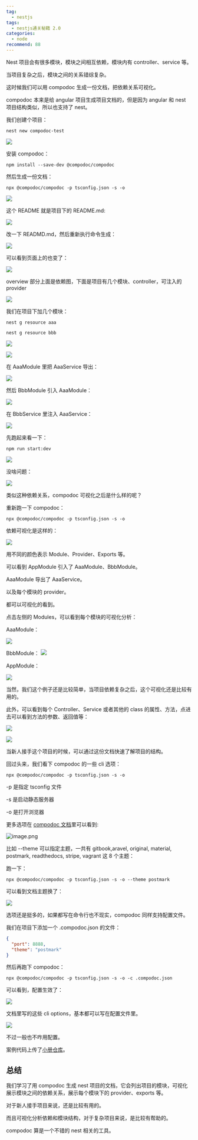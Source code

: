 ```yaml
---
tag:
  - nestjs
tags:
  - nestjs通关秘籍 2.0
categories:
  - node
recommend: 88
---
```


Nest 项目会有很多模块，模块之间相互依赖，模块内有 controller、service 等。

当项目复杂之后，模块之间的关系错综复杂。

这时候我们可以用 compodoc 生成一份文档，把依赖关系可视化。

compodoc 本来是给 angular 项目生成项目文档的，但是因为 angular 和 nest 项目结构类似，所以也支持了 nest。

我们创建个项目：

```
nest new compodoc-test
```

![](images/image-2719.jpg)

安装 compodoc：

```
npm install --save-dev @compodoc/compodoc
```

然后生成一份文档：

```
npx @compodoc/compodoc -p tsconfig.json -s -o
```

![](images/image-2720.jpg)

这个 README 就是项目下的 README.md:

![](images/image-2721.jpg)

改一下 READMD.md，然后重新执行命令生成：

![](images/image-2722.jpg)

可以看到页面上的也变了：

![](images/image-2723.jpg)

overview 部分上面是依赖图，下面是项目有几个模块、controller，可注入的 provider

![](images/image-2724.jpg)

我们在项目下加几个模块：

```
nest g resource aaa

nest g resource bbb
```

![](images/image-2725.jpg)

![](images/image-2726.jpg)

在 AaaModule 里把 AaaService 导出：

![](images/image-2727.jpg)

然后 BbbModule 引入 AaaModule：

![](images/image-2728.jpg)

在 BbbService 里注入 AaaService：

![](images/image-2729.jpg)

先跑起来看一下：

```
npm run start:dev
```

![](images/image-2730.jpg)

没啥问题：

![](images/image-2731.jpg)

类似这种依赖关系，compodoc 可视化之后是什么样的呢？

重新跑一下 compodoc：

```
npx @compodoc/compodoc -p tsconfig.json -s -o
```

依赖可视化是这样的：

![](images/image-2732.jpg)

用不同的颜色表示 Module、Provider、Exports 等。

可以看到 AppModule 引入了 AaaModule、BbbModule。

AaaModule 导出了 AaaService。

以及每个模块的 provider。

都可以可视化的看到。

点击左侧的 Modules，可以看到每个模块的可视化分析：

AaaModule：

![](images/image-2733.jpg)

BbbModule：
![](images/image-2734.jpg)

AppModule：

![](images/image-2735.jpg)

当然，我们这个例子还是比较简单，当项目依赖复杂之后，这个可视化还是比较有用的。

此外，可以看到每个 Controller、Service 或者其他的 class 的属性、方法，点进去可以看到方法的参数、返回值等：

![](images/image-2736.jpg)

![](images/image-2737.jpg)

当新人接手这个项目的时候，可以通过这份文档快速了解项目的结构。

回过头来，我们看下 compodoc 的一些 cli 选项：

```
npx @compodoc/compodoc -p tsconfig.json -s -o
```

-p 是指定 tsconfig 文件

-s 是启动静态服务器

-o 是打开浏览器

更多选项在 [compodoc 文档](https://compodoc.app/guides/options.html)里可以看到:

![image.png](images/image.png-2738.jpg)

比如 --theme 可以指定主题，一共有 gitbook,aravel, original, material, postmark, readthedocs, stripe, vagrant 这 8 个主题：

跑一下：

```
npx @compodoc/compodoc -p tsconfig.json -s -o --theme postmark
```

可以看到文档主题换了：

![](images/image-2739.jpg)

选项还是挺多的，如果都写在命令行也不现实，compodoc 同样支持配置文件。

我们在项目下添加一个 .compodoc.json 的文件：

```json
{
  "port": 8888,
  "theme": "postmark"
}
```

然后再跑下 compodoc：

```
npx @compodoc/compodoc -p tsconfig.json -s -o -c .compodoc.json
```

可以看到，配置生效了：

![](images/image-2740.jpg)

文档里写的这些 cli options，基本都可以写在配置文件里。

![](images/image-2741.jpg)

不过一般也不咋用配置。

案例代码上传了[小册仓库](https://github.com/QuarkGluonPlasma/nestjs-course-code/tree/main/compodoc-test)。

## 总结

我们学习了用 compodoc 生成 nest 项目的文档，它会列出项目的模块，可视化展示模块之间的依赖关系，展示每个模块下的 provider、exports 等。

对于新人接手项目来说，还是比较有用的。

而且可视化分析依赖和模块结构，对于复杂项目来说，是比较有帮助的。

compodoc 算是一个不错的 nest 相关的工具。
